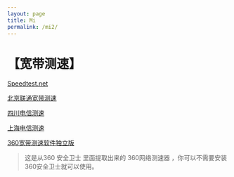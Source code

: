 ```yaml
---
layout: page
title: Mi
permalink: /mi2/
---
```


【宽带测速】
============

[Speedtest.net](http://www.speedtest.net/)     

[北京联通宽带测速](http://cs1.bbn.com.cn:8800/gzweb/)    

[四川电信测速](http://speed.sc.cninfo.net/chinatelcom/speedtest/sccs/index.shtml)    

[上海电信测速](http://sh.189.cn/support/netreport/)    

[360宽带测速软件独立版](https://pan.baidu.com/s/1pJZdbR1) 
>这是从360 安全卫士 里面提取出来的 360网络测速器 ，你可以不需要安装360安全卫士就可以使用。

